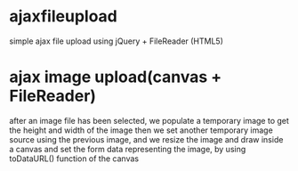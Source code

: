 # ajaxfileupload
simple ajax file upload using jQuery + FileReader (HTML5)

# ajax image upload(canvas + FileReader)
after an image file has been selected,
we populate a temporary image to get the height and width of the image
then we set another temporary image source using the previous image,
and we resize the image
and draw inside a canvas
and set the form data representing the image, by using toDataURL() function of the canvas
